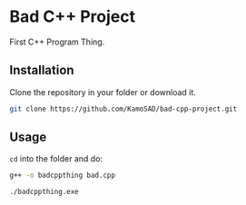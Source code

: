 # Bad C++ Project

First C++ Program Thing.

## Installation

Clone the repository in your folder or download it.

```bash
git clone https://github.com/KamoSAD/bad-cpp-project.git
```

## Usage

`cd` into the folder and do:

```bash
g++ -o badcppthing bad.cpp

./badcppthing.exe
```

